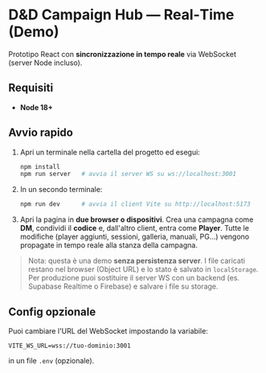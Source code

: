 # D&D Campaign Hub — Real‑Time (Demo)

Prototipo React con **sincronizzazione in tempo reale** via WebSocket (server Node incluso).

## Requisiti
- **Node 18+**

## Avvio rapido
1. Apri un terminale nella cartella del progetto ed esegui:
   ```bash
   npm install
   npm run server   # avvia il server WS su ws://localhost:3001
   ```
2. In un secondo terminale:
   ```bash
   npm run dev      # avvia il client Vite su http://localhost:5173
   ```
3. Apri la pagina in **due browser o dispositivi**. Crea una campagna come **DM**,
   condividi il **codice** e, dall'altro client, entra come **Player**.
   Tutte le modifiche (player aggiunti, sessioni, galleria, manuali, PG...) vengono
   propagate in tempo reale alla stanza della campagna.

> Nota: questa è una demo **senza persistenza server**. I file caricati restano nel browser (Object URL) e lo stato è salvato in `localStorage`. Per produzione puoi sostituire il server WS con un backend (es. Supabase Realtime o Firebase) e salvare i file su storage.

## Config opzionale
Puoi cambiare l'URL del WebSocket impostando la variabile:
```
VITE_WS_URL=wss://tuo-dominio:3001
```
in un file `.env` (opzionale).
